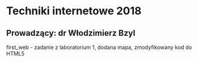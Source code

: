 # Techniki internetowe 2018
## Prowadzący: dr Włodzimierz Bzyl

first_web - zadanie z laboratorium 1, dodana mapa, zmodyfikowany kod do HTML5